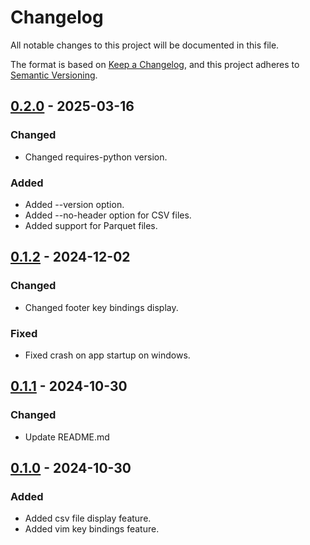# Changelog

All notable changes to this project will be documented in this file.

The format is based on [Keep a Changelog](https://keepachangelog.com/en/1.1.0/),
and this project adheres to [Semantic Versioning](https://semver.org/spec/v2.0.0.html).

## [0.2.0] - 2025-03-16
### Changed
- Changed requires-python version.

### Added
- Added --version option.
- Added --no-header option for CSV files.
- Added support for Parquet files.

## [0.1.2] - 2024-12-02
### Changed
- Changed footer key bindings display.

### Fixed
- Fixed crash on app startup on windows.

## [0.1.1] - 2024-10-30
### Changed
- Update README.md

## [0.1.0] - 2024-10-30
### Added
- Added csv file display feature.
- Added vim key bindings feature.

[0.2.0]: https://github.com/sou-san/csviewer-tui/compare/v0.1.2...v0.2.0
[0.1.2]: https://github.com/sou-san/csviewer-tui/compare/v0.1.1...v0.1.2
[0.1.1]: https://github.com/sou-san/csviewer-tui/compare/v0.1.0...v0.1.1
[0.1.0]: https://github.com/sou-san/csviewer-tui/releases/tag/v0.1.0
